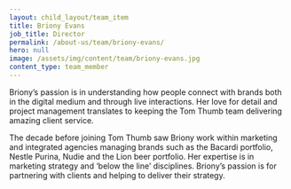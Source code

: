 ```yaml
---
layout: child_layout/team_item
title: Briony Evans
job_title: Director
permalink: /about-us/team/briony-evans/
hero: null
image: /assets/img/content/team/briony-evans.jpg
content_type: team_member
---
```


Briony’s passion is in understanding how people connect with brands both in the digital medium and through live interactions. Her love for detail and project management translates to keeping the Tom Thumb team delivering amazing client service.

The decade before joining Tom Thumb saw Briony work within marketing and integrated agencies managing brands such as the Bacardi portfolio, Nestle Purina, Nudie and the Lion beer portfolio. Her expertise is in marketing strategy and ‘below the line’ disciplines. Briony’s passion is for partnering with clients and helping to deliver their strategy.